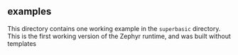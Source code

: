 ## examples

This directory contains one working example in the `superbasic` directory. This is the first working version of the Zephyr runtime, and was built without templates